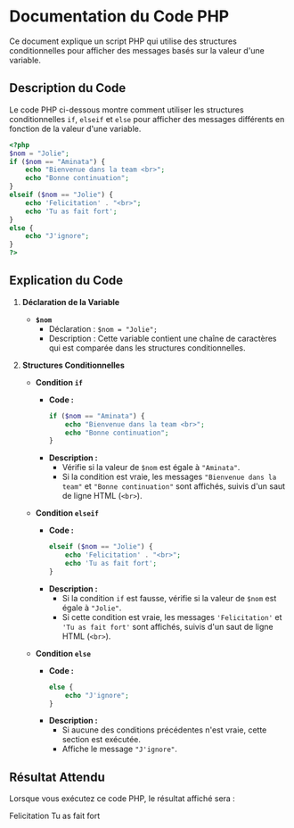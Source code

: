 # Documentation du Code PHP

Ce document explique un script PHP qui utilise des structures conditionnelles pour afficher des messages basés sur la valeur d'une variable.

## Description du Code

Le code PHP ci-dessous montre comment utiliser les structures conditionnelles `if`, `elseif` et `else` pour afficher des messages différents en fonction de la valeur d'une variable.

```php
<?php
$nom = "Jolie";
if ($nom == "Aminata") {
    echo "Bienvenue dans la team <br>";
    echo "Bonne continuation";
}
elseif ($nom == "Jolie") {
    echo 'Felicitation' . "<br>";
    echo 'Tu as fait fort';
}
else {
    echo "J'ignore";
}
?>
```

## Explication du Code

1. **Déclaration de la Variable**

   - **`$nom`**
     - Déclaration : `$nom = "Jolie";`
     - Description : Cette variable contient une chaîne de caractères qui est comparée dans les structures conditionnelles.

2. **Structures Conditionnelles**

   - **Condition `if`**
     - **Code :**
       ```php
       if ($nom == "Aminata") {
           echo "Bienvenue dans la team <br>";
           echo "Bonne continuation";
       }
       ```
     - **Description :**
       - Vérifie si la valeur de `$nom` est égale à `"Aminata"`.
       - Si la condition est vraie, les messages `"Bienvenue dans la team"` et `"Bonne continuation"` sont affichés, suivis d'un saut de ligne HTML (`<br>`).
   
   - **Condition `elseif`**
     - **Code :**
       ```php
       elseif ($nom == "Jolie") {
           echo 'Felicitation' . "<br>";
           echo 'Tu as fait fort';
       }
       ```
     - **Description :**
       - Si la condition `if` est fausse, vérifie si la valeur de `$nom` est égale à `"Jolie"`.
       - Si cette condition est vraie, les messages `'Felicitation'` et `'Tu as fait fort'` sont affichés, suivis d'un saut de ligne HTML (`<br>`).
   
   - **Condition `else`**
     - **Code :**
       ```php
       else {
           echo "J'ignore";
       }
       ```
     - **Description :**
       - Si aucune des conditions précédentes n'est vraie, cette section est exécutée.
       - Affiche le message `"J'ignore"`.

## Résultat Attendu

Lorsque vous exécutez ce code PHP, le résultat affiché sera :

Felicitation
Tu as fait fort

